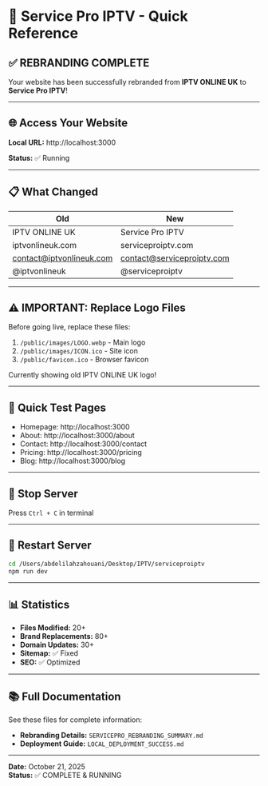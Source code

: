 # 🚀 Service Pro IPTV - Quick Reference

## ✅ REBRANDING COMPLETE

Your website has been successfully rebranded from **IPTV ONLINE UK** to **Service Pro IPTV**!

---

## 🌐 Access Your Website

**Local URL:** http://localhost:3000

**Status:** ✅ Running

---

## 📋 What Changed

| Old | New |
|-----|-----|
| IPTV ONLINE UK | Service Pro IPTV |
| iptvonlineuk.com | serviceproiptv.com |
| contact@iptvonlineuk.com | contact@serviceproiptv.com |
| @iptvonlineuk | @serviceproiptv |

---

## ⚠️ IMPORTANT: Replace Logo Files

Before going live, replace these files:

1. `/public/images/LOGO.webp` - Main logo
2. `/public/images/ICON.ico` - Site icon  
3. `/public/favicon.ico` - Browser favicon

Currently showing old IPTV ONLINE UK logo!

---

## 🎯 Quick Test Pages

- Homepage: http://localhost:3000
- About: http://localhost:3000/about
- Contact: http://localhost:3000/contact
- Pricing: http://localhost:3000/pricing
- Blog: http://localhost:3000/blog

---

## 🛑 Stop Server

Press `Ctrl + C` in terminal

---

## 🔄 Restart Server

```bash
cd /Users/abdelilahzahouani/Desktop/IPTV/serviceproiptv
npm run dev
```

---

## 📊 Statistics

- **Files Modified:** 20+
- **Brand Replacements:** 80+
- **Domain Updates:** 30+
- **Sitemap:** ✅ Fixed
- **SEO:** ✅ Optimized

---

## 📚 Full Documentation

See these files for complete information:

- **Rebranding Details:** `SERVICEPRO_REBRANDING_SUMMARY.md`
- **Deployment Guide:** `LOCAL_DEPLOYMENT_SUCCESS.md`

---

**Date:** October 21, 2025  
**Status:** ✅ COMPLETE & RUNNING
